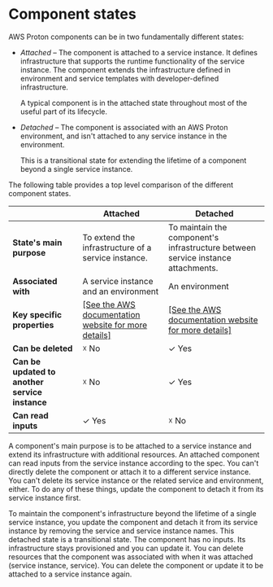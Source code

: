 # Component states<a name="ag-components-states"></a>

AWS Proton components can be in two fundamentally different states:
+ *Attached* – The component is attached to a service instance\. It defines infrastructure that supports the runtime functionality of the service instance\. The component extends the infrastructure defined in environment and service templates with developer\-defined infrastructure\.

  A typical component is in the attached state throughout most of the useful part of its lifecycle\.
+ *Detached* – The component is associated with an AWS Proton environment, and isn't attached to any service instance in the environment\.

  This is a transitional state for extending the lifetime of a component beyond a single service instance\.

The following table provides a top level comparison of the different component states\.


|  | Attached | Detached | 
| --- | --- | --- | 
|  **State's main purpose**  |  To extend the infrastructure of a service instance\.  |  To maintain the component's infrastructure between service instance attachments\.  | 
|  **Associated with**  |  A service instance and an environment  |  An environment  | 
|  **Key specific properties**  |  [\[See the AWS documentation website for more details\]](http://docs.aws.amazon.com/proton/latest/userguide/ag-components-states.html)  |  [\[See the AWS documentation website for more details\]](http://docs.aws.amazon.com/proton/latest/userguide/ag-components-states.html)  | 
|  **Can be deleted**  |   ☓ No  |   ✓ Yes  | 
|  **Can be updated to another service instance**  |   ☓ No  |   ✓ Yes  | 
|  **Can read inputs**  |   ✓ Yes  |   ☓ No  | 

A component's main purpose is to be attached to a service instance and extend its infrastructure with additional resources\. An attached component can read inputs from the service instance according to the spec\. You can't directly delete the component or attach it to a different service instance\. You can't delete its service instance or the related service and environment, either\. To do any of these things, update the component to detach it from its service instance first\.

To maintain the component's infrastructure beyond the lifetime of a single service instance, you update the component and detach it from its service instance by removing the service and service instance names\. This detached state is a transitional state\. The component has no inputs\. Its infrastructure stays provisioned and you can update it\. You can delete resources that the component was associated with when it was attached \(service instance, service\)\. You can delete the component or update it to be attached to a service instance again\.